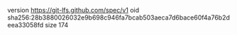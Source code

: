 version https://git-lfs.github.com/spec/v1
oid sha256:28b3880026032e9b698c946fa7bcab503aeca7d6bace60f4a76b2deea33058fd
size 174

